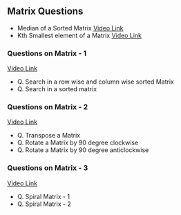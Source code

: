 ## Matrix Questions
- Median of a Sorted Matrix [Video Link](https://youtu.be/aNIfGl1ZKQE)
- Kth Smallest element of a Matrix [Video Link](https://youtu.be/HuOcDlB1uXk)

### Questions on Matrix - 1
[Video Link](https://youtu.be/EXcmeMx3Dq0)
- Q. Search in a row wise and column wise sorted Matrix
- Q. Search in a sorted matrix

### Questions on Matrix - 2
[Video Link](https://youtu.be/hA_yvtCpjsg)
- Q. Transpose a Matrix
- Q. Rotate a Matrix by 90 degree clockwise
- Q. Rotate a Matrix by 90 degree anticlockwise

### Questions on Matrix - 3
[Video Link](https://youtu.be/uAaoWcYX2_8)
- Q. Spiral Matrix - 1
- Q. Spiral Matrix - 2